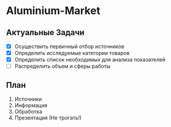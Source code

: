 # Aluminium-Market

## Актуальные Задачи
- [x] Осуществить первичный отбор источников
- [x] Определить исследуемые категории товаров
- [x] Определить список необходимых для анализа показателей
- [ ] Распределить объем и сферы работы

## План
1. Источники
2. Информация
3. Обработка
4. Презентация (Не трогать!)
